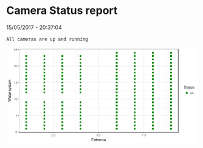 Camera Status report
================
15/05/2017 - 20:37:04

    All cameras are up and running

![](camreport_files/figure-markdown_github/unnamed-chunk-2-1.png)
